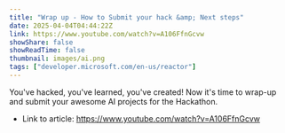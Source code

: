 ```yaml
---
title: "Wrap up - How to Submit your hack &amp; Next steps"
date: 2025-04-04T04:44:22Z
link: https://www.youtube.com/watch?v=A106FfnGcvw
showShare: false
showReadTime: false
thumbnail: images/ai.png
tags: ["developer.microsoft.com/en-us/reactor"]
---
```

You've hacked, you've learned, you've created! Now it's time to wrap-up and submit your awesome AI projects for the Hackathon.

- Link to article: https://www.youtube.com/watch?v=A106FfnGcvw